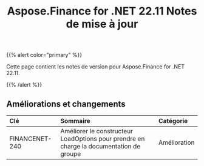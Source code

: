 ﻿---
title: Aspose.Finance for .NET 22.11 Notes de mise à jour
type: docs
weight: 16
url: /fr/net/aspose-finance-for-net-22-11-release-notes/
---
{{% alert color="primary" %}}

Cette page contient les notes de version pour Aspose.Finance for .NET 22.11.

{{% /alert %}}

## **Améliorations et changements**

|**Clé**|**Sommaire**|**Catégorie**|
|:- |:- |:- |
|FINANCENET-240| Améliorer le constructeur LoadOptions pour prendre en charge la documentation de groupe|Amélioration|
